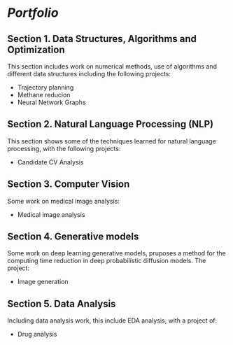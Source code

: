 # *Portfolio*
## **Section 1. Data Structures, Algorithms and Optimization**
This section includes work on numerical methods, use of algorithms and different data structures including the following projects: 
- Trajectory planning 
- Methane reducion
- Neural Network Graphs
## **Section 2. Natural Language Processing (NLP)**
This section shows some of the techniques learned for natural language processing, with the following projects: 
- Candidate CV Analysis
## **Section 3. Computer Vision**
Some work on medical image analysis: 
- Medical image analysis 
## **Section 4. Generative models**
Some work on deep learning generative models, pruposes a method for the computing time reduction in deep probabilistic diffusion models. 
The project: 
- Image generation
## **Section 5. Data Analysis**
Including data analysis work, this include EDA analysis, with a project of: 
- Drug analysis
